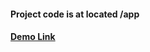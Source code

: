 #### Project code is at located /app

#### [Demo Link](https://masterkn48.github.io/assignment1111/)
